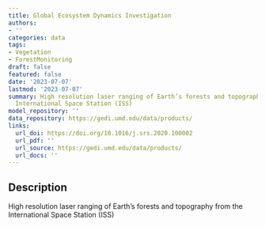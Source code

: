 ```yaml
---
title: Global Ecosystem Dynamics Investigation
authors:
- ''
categories: data
tags:
- Vegetation
- ForestMonitoring
draft: false
featured: false
date: '2023-07-07'
lastmod: '2023-07-07'
summary: High resolution laser ranging of Earth’s forests and topography from the
  International Space Station (ISS)
model_repository: ''
data_repository: https://gedi.umd.edu/data/products/
links:
  url_doi: https://doi.org/10.1016/j.srs.2020.100002
  url_pdf: ''
  url_source: https://gedi.umd.edu/data/products/
  url_docs: ''
---
```


## Description

High resolution laser ranging of Earth’s forests and topography from the International Space Station (ISS)

